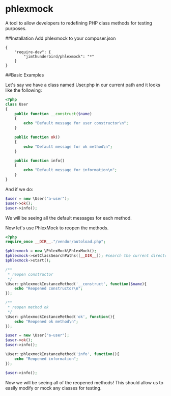 # phlexmock
A tool to allow developers to redefining PHP class methods for testing purposes.

##Installation 
Add phlexmock to your composer.json 
```
{
    "require-dev": {
        "jimthunderbird/phlexmock": "*"
    }
}
```

##Basic Examples 

Let's say we have a class named User.php in our current path and it looks like the following:
```php 
<?php 
class User 
{
    public function __construct($name)
    {
        echo "Default message for user constructor\n";
    }

    public function ok()
    {
        echo "Default message for ok method\n";
    }

    public function info()
    {
        echo "Default message for information\n";
    }
}
```

And if we do:
```php 
$user = new \User("a-user");
$user->ok();
$user->info();
```

We will be seeing all the default messages for each method.

Now let's use PhlexMock to reopen the methods.

```php 
<?php 
require_once __DIR__."/vendor/autoload.php";

$phlexmock = new \PhlexMock\PhlexMock();
$phlexmock->setClassSearchPaths([__DIR__]); #search the current directory for classes
$phlexmock->start();

/**
 * reopen constructor
 */
\User::phlexmockInstanceMethod('__construct', function($name){
    echo "Reopened constructor\n";
});

/**
 * reopen method ok
 */
\User::phlexmockInstanceMethod('ok', function(){
    echo "Reopened ok method\n";
});

$user = new \User("a-user");
$user->ok();
$user->info();

\User::phlexmockInstanceMethod('info', function(){
    echo "Reopened information";
});

$user->info();
```

Now we will be seeing all of the reopened methods! This should allow us to easily modify or mock any classes for testing.
